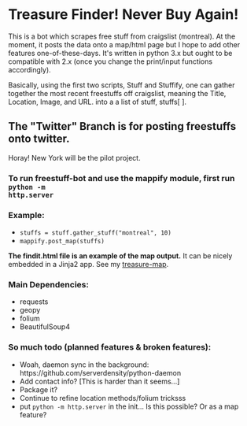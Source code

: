 # Treasure Finder! Never Buy Again!
This is a bot which scrapes free stuff from craigslist (montreal). At the moment, it posts the data onto a map/html page but I hope to add other features one-of-these-days. It's written in python 3.x but ought to be compatible with 2.x (once you change the print/input functions accordingly).

Basically, using the first two scripts, Stuff  and Stuffify, one can gather together the most recent freestuffs off craigslist, meaning the Title, Location, Image, and URL. into a a list of stuff, stuffs[ ]. 

## The "Twitter" Branch is for posting freestuffs onto twitter. 
Horay! New York will be the pilot project.

### To run freestuff-bot and use the mappify module, first run <code>python -m http.server</code>
### Example:
* <code>stuffs = stuff.gather_stuff("montreal", 10)</code>
* <code>mappify.post_map(stuffs)</code> 

<b>The findit.html file is an example of the map output.</b> It can be nicely embedded in a Jinja2 app. See my  [treasure-map](https://github.com/polypmer/treasure-map).

### Main Dependencies:
<ul>
<li>requests</li>
<li>geopy</li>
<li>folium</li>
<li>BeautifulSoup4</li>
</ul>

### So much todo (planned features & broken features):
<ul>
  <li>Woah, daemon sync in the background: https://github.com/serverdensity/python-daemon</li>
  <li>Add contact info? [This is harder than it seems...]</li>
  <li>Package it?</li>
  <li>Continue to refine location methods/folium tricksss</li>
  <li>put <code>python -m http.server</code> in the init... Is this possible? Or as a map feature?</li>
</ul>

